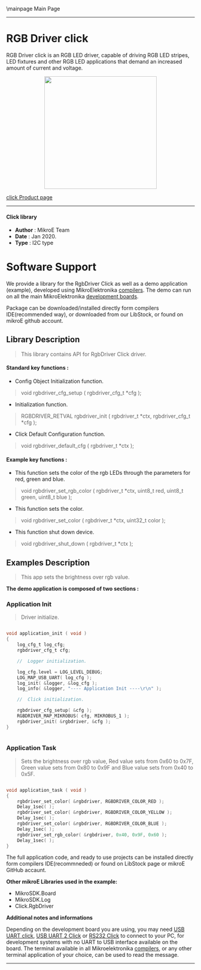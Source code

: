 \mainpage Main Page
 
 

---
# RGB Driver click

RGB Driver click is an RGB LED driver, capable of driving RGB LED stripes, LED fixtures and other RGB LED applications that demand an increased amount of current and voltage.

<p align="center">
  <img src="https://download.mikroe.com/images/click_for_ide/rgbdriver_click.png" height=300px>
</p>

[click Product page](<https://www.mikroe.com/rgb-driver-click>)

---


#### Click library 

- **Author**        : MikroE Team
- **Date**          : Jan 2020.
- **Type**          : I2C type


# Software Support

We provide a library for the RgbDriver Click 
as well as a demo application (example), developed using MikroElektronika 
[compilers](https://shop.mikroe.com/compilers). 
The demo can run on all the main MikroElektronika [development boards](https://shop.mikroe.com/development-boards).

Package can be downloaded/installed directly form compilers IDE(recommended way), or downloaded from our LibStock, or found on mikroE github account. 

## Library Description

> This library contains API for RgbDriver Click driver.

#### Standard key functions :

- Config Object Initialization function.
> void rgbdriver_cfg_setup ( rgbdriver_cfg_t *cfg ); 
 
- Initialization function.
> RGBDRIVER_RETVAL rgbdriver_init ( rgbdriver_t *ctx, rgbdriver_cfg_t *cfg );

- Click Default Configuration function.
> void rgbdriver_default_cfg ( rgbdriver_t *ctx );


#### Example key functions :

- This function sets the color of the rgb LEDs through the parameters for red, green and blue.
> void rgbdriver_set_rgb_color ( rgbdriver_t *ctx, uint8_t red, uint8_t green, uint8_t blue );
 
- This function sets the color.
> void rgbdriver_set_color ( rgbdriver_t *ctx, uint32_t color );

- This function shut down device.
> void rgbdriver_shut_down ( rgbdriver_t *ctx );

## Examples Description

> This app sets the brightness over rgb value.

**The demo application is composed of two sections :**

### Application Init 

> Driver initialize.

```c

void application_init ( void )
{
    log_cfg_t log_cfg;
    rgbdriver_cfg_t cfg;

    //  Logger initialization.

    log_cfg.level = LOG_LEVEL_DEBUG;
    LOG_MAP_USB_UART( log_cfg );
    log_init( &logger, &log_cfg );
    log_info( &logger, "---- Application Init ----\r\n" );

    //  Click initialization.

    rgbdriver_cfg_setup( &cfg );
    RGBDRIVER_MAP_MIKROBUS( cfg, MIKROBUS_1 );
    rgbdriver_init( &rgbdriver, &cfg );
}
  
```

### Application Task

> Sets the brightness over rgb value,
> Red value sets from 0x60 to 0x7F,
> Green value sets from 0x80 to 0x9F and
> Blue value sets from 0x40 to 0x5F.

```c

void application_task ( void )
{
    rgbdriver_set_color( &rgbdriver, RGBDRIVER_COLOR_RED );
    Delay_1sec( );
    rgbdriver_set_color( &rgbdriver, RGBDRIVER_COLOR_YELLOW );
    Delay_1sec( );
    rgbdriver_set_color( &rgbdriver, RGBDRIVER_COLOR_BLUE );
    Delay_1sec( );
    rgbdriver_set_rgb_color( &rgbdriver, 0x40, 0x9F, 0x60 );
    Delay_1sec( );
} 

```

The full application code, and ready to use projects can be  installed directly form compilers IDE(recommneded) or found on LibStock page or mikroE GitHub accaunt.

**Other mikroE Libraries used in the example:** 

- MikroSDK.Board
- MikroSDK.Log
- Click.RgbDriver

**Additional notes and informations**

Depending on the development board you are using, you may need 
[USB UART click](https://shop.mikroe.com/usb-uart-click), 
[USB UART 2 Click](https://shop.mikroe.com/usb-uart-2-click) or 
[RS232 Click](https://shop.mikroe.com/rs232-click) to connect to your PC, for 
development systems with no UART to USB interface available on the board. The 
terminal available in all Mikroelektronika 
[compilers](https://shop.mikroe.com/compilers), or any other terminal application 
of your choice, can be used to read the message.



---
